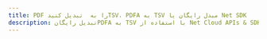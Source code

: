 ---title: PDF را به  تبدیل کنیدTSV، PDFA به TSV مبدل رایگان یا Net SDKdescription: تبدیل رایگانPDFA به TSV با استفاده از Net Cloud APIs & SDK همچنین اسناد PDF را در Cloud ایجاد، ویرایش و رندر کنید.---